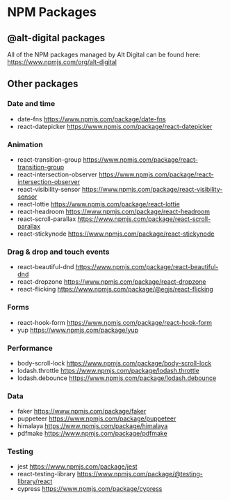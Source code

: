 # NPM Packages

## @alt-digital packages

All of the NPM packages managed by Alt Digital can be found here:
<https://www.npmjs.com/org/alt-digital>

## Other packages

### Date and time

- date-fns <https://www.npmjs.com/package/date-fns>
- react-datepicker <https://www.npmjs.com/package/react-datepicker>

### Animation

- react-transition-group <https://www.npmjs.com/package/react-transition-group>
- react-intersection-observer <https://www.npmjs.com/package/react-intersection-observer>
- react-visibility-sensor <https://www.npmjs.com/package/react-visibility-sensor>
- react-lottie <https://www.npmjs.com/package/react-lottie>
- react-headroom <https://www.npmjs.com/package/react-headroom>
- react-scroll-parallax <https://www.npmjs.com/package/react-scroll-parallax>
- react-stickynode <https://www.npmjs.com/package/react-stickynode>

### Drag & drop and touch events

- react-beautiful-dnd <https://www.npmjs.com/package/react-beautiful-dnd>
- react-dropzone <https://www.npmjs.com/package/react-dropzone>
- react-flicking <https://www.npmjs.com/package/@egjs/react-flicking>

### Forms

- react-hook-form <https://www.npmjs.com/package/react-hook-form>
- yup <https://www.npmjs.com/package/yup>

### Performance

- body-scroll-lock <https://www.npmjs.com/package/body-scroll-lock>
- lodash.throttle <https://www.npmjs.com/package/lodash.throttle>
- lodash.debounce <https://www.npmjs.com/package/lodash.debounce>

### Data

- faker <https://www.npmjs.com/package/faker>
- puppeteer <https://www.npmjs.com/package/puppeteer>
- himalaya <https://www.npmjs.com/package/himalaya>
- pdfmake <https://www.npmjs.com/package/pdfmake>

### Testing

- jest <https://www.npmjs.com/package/jest>
- react-testing-library <https://www.npmjs.com/package/@testing-library/react>
- cypress <https://www.npmjs.com/package/cypress>
